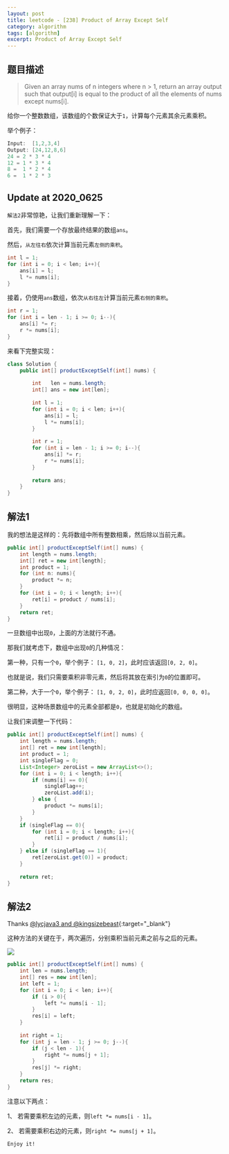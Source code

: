 ```yaml
---
layout: post
title: leetcode - [238] Product of Array Except Self
category: algorithm
tags: [algorithm]
excerpt: Product of Array Except Self
---
```


## 题目描述  

> Given an array nums of n integers where n > 1,  return an array output such that output[i] is equal to the product of all the elements of nums except nums[i].  

给你一个整数数组，该数组的个数保证大于`1`，计算每个元素其余元素乘积。  


举个例子：  

``` java
Input:  [1,2,3,4]
Output: [24,12,8,6]
24 = 2 * 3 * 4
12 = 1 * 3 * 4
8 =  1 * 2 * 4
6 =  1 * 2 * 3
```

## Update at 2020_0625  

`解法2`非常惊艳，让我们重新理解一下：  

首先，我们需要一个存放最终结果的数组`ans`。  

然后，`从左往右`依次计算当前元素`左侧的乘积`。  

``` java
int l = 1;
for (int i = 0; i < len; i++){
    ans[i] = l;
    l *= nums[i];
}
```

接着，仍使用`ans`数组，依次`从右往左`计算当前元素`右侧的乘积`。  

``` java
int r = 1;
for (int i = len - 1; i >= 0; i--){
    ans[i] *= r;
    r *= nums[i];
}
```

来看下完整实现：  

``` java
class Solution {
    public int[] productExceptSelf(int[] nums) {
        
        int   len = nums.length;
        int[] ans = new int[len];
        
        int l = 1;
        for (int i = 0; i < len; i++){
            ans[i] = l;
            l *= nums[i];
        }
        
        int r = 1;
        for (int i = len - 1; i >= 0; i--){
            ans[i] *= r;
            r *= nums[i];
        }
        
        return ans;
    }
}
```


## 解法1  

我的想法是这样的：先将数组中所有整数相乘，然后除以当前元素。  

``` java
public int[] productExceptSelf(int[] nums) {
    int length = nums.length;
    int[] ret = new int[length];
    int product = 1;
    for (int n: nums){
        product *= n; 
    }
    for (int i = 0; i < length; i++){
        ret[i] = product / nums[i];
    }
    return ret;
}
```

一旦数组中出现`0`，上面的方法就行不通。  

那我们就考虑下，数组中出现`0`的几种情况：  

第一种，只有一个`0`，举个例子： `[1, 0, 2]`，此时应该返回`[0, 2, 0]`。  

也就是说，我们只需要乘积非零元素，然后将其放在索引为`0`的位置即可。  

第二种，大于一个`0`，举个例子： `[1, 0, 2, 0]`，此时应返回`[0, 0, 0, 0]`。  

很明显，这种场景数组中的元素全部都是`0`，也就是初始化的数组。  

让我们来调整一下代码：  


``` java
public int[] productExceptSelf(int[] nums) {
    int length = nums.length;
    int[] ret = new int[length];
    int product = 1;
    int singleFlag = 0;
    List<Integer> zeroList = new ArrayList<>();
    for (int i = 0; i < length; i++){
        if (nums[i] == 0){
            singleFlag++;
            zeroList.add(i);
        } else {
            product *= nums[i];             
        }
    }
    if (singleFlag == 0){
        for (int i = 0; i < length; i++){
            ret[i] = product / nums[i];
        }
    } else if (singleFlag == 1){
        ret[zeroList.get(0)] = product;
    }
    
    return ret;
}
```

## 解法2


Thanks [@lycjava3 and @kingsizebeast](https://leetcode.com/problems/product-of-array-except-self/discuss/65622/Simple-Java-solution-in-O(n)-without-extra-space){:target="_blank"}  


这种方法的关键在于，两次遍历，分别乘积当前元素之前与之后的元素。  

![](https://yyc-images.oss-cn-beijing.aliyuncs.com/leetcode_238.png)  


``` java
public int[] productExceptSelf(int[] nums) {
    int len = nums.length;
    int[] res = new int[len];
    int left = 1;
    for (int i = 0; i < len; i++){
        if (i > 0){
            left *= nums[i - 1];
        }
        res[i] = left;
    }
    
    int right = 1;
    for (int j = len - 1; j >= 0; j--){
        if (j < len - 1){
            right *= nums[j + 1];
        }
        res[j] *= right;
    }
    return res;
}
```

注意以下两点：  

1、 若需要乘积左边的元素，则`left *= nums[i - 1]`。  

2、 若需要乘积右边的元素，则`right *= nums[j + 1]`。  



`Enjoy it!`
